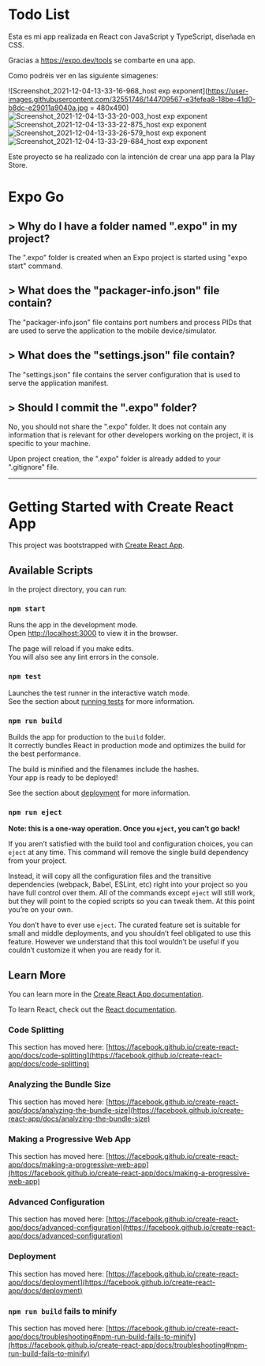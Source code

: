 # Todo List

Esta es mi app realizada en React con JavaScript y TypeScript, diseñada en CSS.

Gracias a https://expo.dev/tools se combarte en una app.

Como podréis ver en las siguiente simagenes: 

![Screenshot_2021-12-04-13-33-16-968_host exp exponent](https://user-images.githubusercontent.com/32551746/144709567-e3fefea8-18be-41d0-b8dc-e29011a9040a.jpg = 480x490)
![Screenshot_2021-12-04-13-33-20-003_host exp exponent](https://user-images.githubusercontent.com/32551746/144709570-81b283e7-8487-41ec-931b-780bb5cb18ed.jpg)
![Screenshot_2021-12-04-13-33-22-875_host exp exponent](https://user-images.githubusercontent.com/32551746/144709571-8d7a165d-42e9-41e5-bd1e-1ba13f4117bc.jpg)
![Screenshot_2021-12-04-13-33-26-579_host exp exponent](https://user-images.githubusercontent.com/32551746/144709572-9a74ffca-03dc-4f6b-8c53-0852cbceec60.jpg)
![Screenshot_2021-12-04-13-33-29-684_host exp exponent](https://user-images.githubusercontent.com/32551746/144709573-8c65fe4d-2c76-4dd9-9910-73cd6ccc799f.jpg)

Este proyecto se ha realizado con la intención de crear una app para la Play Store.

# Expo Go 

## > Why do I have a folder named ".expo" in my project?

The ".expo" folder is created when an Expo project is started using "expo start" command.

## > What does the "packager-info.json" file contain?

The "packager-info.json" file contains port numbers and process PIDs that are used to serve the application to the mobile device/simulator.

## > What does the "settings.json" file contain?

The "settings.json" file contains the server configuration that is used to serve the application manifest.

## > Should I commit the ".expo" folder?

No, you should not share the ".expo" folder. It does not contain any information that is relevant for other developers working on the project, it is specific to your machine.

Upon project creation, the ".expo" folder is already added to your ".gitignore" file.

---

# Getting Started with Create React App

This project was bootstrapped with [Create React App](https://github.com/facebook/create-react-app).

## Available Scripts

In the project directory, you can run:

### `npm start`

Runs the app in the development mode.\
Open [http://localhost:3000](http://localhost:3000) to view it in the browser.

The page will reload if you make edits.\
You will also see any lint errors in the console.

### `npm test`

Launches the test runner in the interactive watch mode.\
See the section about [running tests](https://facebook.github.io/create-react-app/docs/running-tests) for more information.

### `npm run build`

Builds the app for production to the `build` folder.\
It correctly bundles React in production mode and optimizes the build for the best performance.

The build is minified and the filenames include the hashes.\
Your app is ready to be deployed!

See the section about [deployment](https://facebook.github.io/create-react-app/docs/deployment) for more information.

### `npm run eject`

**Note: this is a one-way operation. Once you `eject`, you can’t go back!**

If you aren’t satisfied with the build tool and configuration choices, you can `eject` at any time. This command will remove the single build dependency from your project.

Instead, it will copy all the configuration files and the transitive dependencies (webpack, Babel, ESLint, etc) right into your project so you have full control over them. All of the commands except `eject` will still work, but they will point to the copied scripts so you can tweak them. At this point you’re on your own.

You don’t have to ever use `eject`. The curated feature set is suitable for small and middle deployments, and you shouldn’t feel obligated to use this feature. However we understand that this tool wouldn’t be useful if you couldn’t customize it when you are ready for it.

## Learn More

You can learn more in the [Create React App documentation](https://facebook.github.io/create-react-app/docs/getting-started).

To learn React, check out the [React documentation](https://reactjs.org/).

### Code Splitting

This section has moved here: [https://facebook.github.io/create-react-app/docs/code-splitting](https://facebook.github.io/create-react-app/docs/code-splitting)

### Analyzing the Bundle Size

This section has moved here: [https://facebook.github.io/create-react-app/docs/analyzing-the-bundle-size](https://facebook.github.io/create-react-app/docs/analyzing-the-bundle-size)

### Making a Progressive Web App

This section has moved here: [https://facebook.github.io/create-react-app/docs/making-a-progressive-web-app](https://facebook.github.io/create-react-app/docs/making-a-progressive-web-app)

### Advanced Configuration

This section has moved here: [https://facebook.github.io/create-react-app/docs/advanced-configuration](https://facebook.github.io/create-react-app/docs/advanced-configuration)

### Deployment

This section has moved here: [https://facebook.github.io/create-react-app/docs/deployment](https://facebook.github.io/create-react-app/docs/deployment)

### `npm run build` fails to minify

This section has moved here: [https://facebook.github.io/create-react-app/docs/troubleshooting#npm-run-build-fails-to-minify](https://facebook.github.io/create-react-app/docs/troubleshooting#npm-run-build-fails-to-minify)
